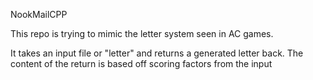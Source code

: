 NookMailCPP

This repo is trying to mimic the letter system seen in AC games.

It takes an input file or "letter" and returns a generated letter back. The content of the return is based off scoring factors from the input